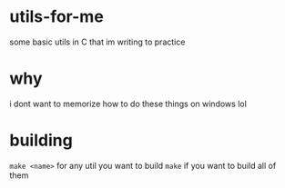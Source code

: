 # utils-for-me
some basic utils in C that im writing to practice

# why
i dont want to memorize how to do these things on windows lol

# building
`make <name>` for any util you want to build
`make` if you want to build all of them